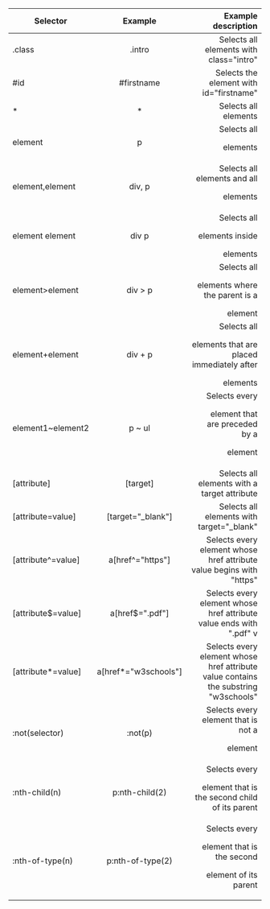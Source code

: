| Selector           |       Example        |                                                                     Example description |
| ------------------ | :------------------: | --------------------------------------------------------------------------------------: |
| .class             |        .intro        |                                                 Selects all elements with class="intro" |
| #id                |      #firstname      |                                                 Selects the element with id="firstname" |
| \*                 |          \*          |                                                                    Selects all elements |
| element            |          p           |                                                                Selects all <p> elements |
| element,element    |        div, p        |                                         Selects all <div> elements and all <p> elements |
| element element    |        div p         |                                          Selects all <p> elements inside <div> elements |
| element>element    |       div > p        |                            Selects all <p> elements where the parent is a <div> element |
| element+element    |       div + p        |               Selects all <p> elements that are placed immediately after <div> elements |
| element1~element2  |        p ~ ul        |                           Selects every <ul> element that are preceded by a <p> element |
| [attribute]        |       [target]       |                                            Selects all elements with a target attribute |
| [attribute=value]  |  [target="_blank"]   |                                              Selects all elements with target="\_blank" |
| [attribute^=value] |   a[href^="https"]   |                Selects every <a> element whose href attribute value begins with "https" |
| [attribute$=value] |   a[href$=".pdf"]    |                 Selects every <a> element whose href attribute value ends with ".pdf" v |
| [attribute*=value] | a[href*="w3schools"] | Selects every <a> element whose href attribute value contains the substring "w3schools" |
| :not(selector)     |       :not(p)        |                                         Selects every element that is not a <p> element |
| :nth-child(n)      |    p:nth-child(2)    |                        Selects every <p> element that is the second child of its parent |
| :nth-of-type(n)    |   p:nth-of-type(2)   |                  Selects every <p> element that is the second <p> element of its parent |
